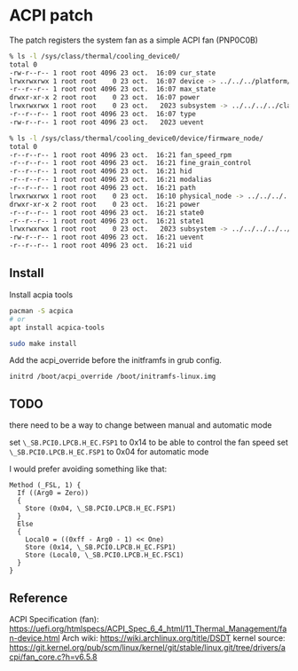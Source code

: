 ACPI patch
==========
The patch registers the system fan as a simple ACPI fan (PNP0C0B)

```sh
% ls -l /sys/class/thermal/cooling_device0/
total 0
-rw-r--r-- 1 root root 4096 23 oct.  16:09 cur_state
lrwxrwxrwx 1 root root    0 23 oct.  16:07 device -> ../../../platform/PNP0C0B:00
-r--r--r-- 1 root root 4096 23 oct.  16:07 max_state
drwxr-xr-x 2 root root    0 23 oct.  16:07 power
lrwxrwxrwx 1 root root    0 23 oct.   2023 subsystem -> ../../../../class/thermal
-r--r--r-- 1 root root 4096 23 oct.  16:07 type
-rw-r--r-- 1 root root 4096 23 oct.   2023 uevent
```

```sh
% ls -l /sys/class/thermal/cooling_device0/device/firmware_node/
total 0
-r--r--r-- 1 root root 4096 23 oct.  16:21 fan_speed_rpm
-r--r--r-- 1 root root 4096 23 oct.  16:21 fine_grain_control
-r--r--r-- 1 root root 4096 23 oct.  16:21 hid
-r--r--r-- 1 root root 4096 23 oct.  16:21 modalias
-r--r--r-- 1 root root 4096 23 oct.  16:21 path
lrwxrwxrwx 1 root root    0 23 oct.  16:10 physical_node -> ../../../../platform/PNP0C0B:00
drwxr-xr-x 2 root root    0 23 oct.  16:21 power
-r--r--r-- 1 root root 4096 23 oct.  16:21 state0
-r--r--r-- 1 root root 4096 23 oct.  16:21 state1
lrwxrwxrwx 1 root root    0 23 oct.   2023 subsystem -> ../../../../../bus/acpi
-rw-r--r-- 1 root root 4096 23 oct.  16:21 uevent
-r--r--r-- 1 root root 4096 23 oct.  16:21 uid
```

Install
-------
Install acpia tools

```sh
pacman -S acpica
# or
apt install acpica-tools
```

```sh
sudo make install
```

Add the acpi_override before the initframfs in grub config.
```
initrd /boot/acpi_override /boot/initramfs-linux.img
```

TODO
----

there need to be a way to change between manual and automatic mode

set ```\_SB.PCI0.LPCB.H_EC.FSP1``` to 0x14 to be able to control the fan speed
set ```\_SB.PCI0.LPCB.H_EC.FSP1``` to 0x04 for automatic mode

I would prefer avoiding something like that:
```asl
Method (_FSL, 1) {
  If ((Arg0 = Zero))
  {
    Store (0x04, \_SB.PCI0.LPCB.H_EC.FSP1)
  }
  Else
  {
    Local0 = ((0xff - Arg0 - 1) << One)
    Store (0x14, \_SB.PCI0.LPCB.H_EC.FSP1)
    Store (Local0, \_SB.PCI0.LPCB.H_EC.FSC1)
  }
}
```

Reference
---------
ACPI Specification (fan): https://uefi.org/htmlspecs/ACPI_Spec_6_4_html/11_Thermal_Management/fan-device.html
Arch wiki: https://wiki.archlinux.org/title/DSDT
kernel source: https://git.kernel.org/pub/scm/linux/kernel/git/stable/linux.git/tree/drivers/acpi/fan_core.c?h=v6.5.8


